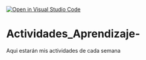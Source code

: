 [![Open in Visual Studio Code](https://classroom.github.com/assets/open-in-vscode-c66648af7eb3fe8bc4f294546bfd86ef473780cde1dea487d3c4ff354943c9ae.svg)](https://classroom.github.com/online_ide?assignment_repo_id=8478575&assignment_repo_type=AssignmentRepo)
# Actividades_Aprendizaje-
Aqui estarán mis actividades de cada semana
